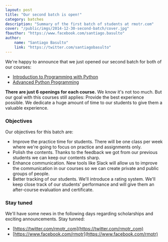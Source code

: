 ```yaml
---
layout: post
title: "Our second batch is open!"
category: batches
description: "Summary of the first batch of students at rmotr.com"
cover: "/public/imgs/2014-12-30-second-batch/cover.jpg"
fbauthor: "https://www.facebook.com/santiago.basulto"
author:
    name: "Santiago Basulto"
    link: "https://twitter.com/santiagobasulto"
---
```


We're happy to announce that we just opened our second batch for both of our courses:

* [Introduction to Programming with Python](https://www.eventbrite.com/e/introduction-to-programming-with-python-tickets-15062686902)
* [Advanced Python Programming](https://www.eventbrite.com/e/advanced-python-programming-course-tickets-15084732842)

**There are just 6 openings for each course.** We know it's not too much. But our goal with this courses still applies: Provide the best experience possible. We dedicate a huge amount of time to our students to give them a valuable experience.

### Objectives

Our objectives for this batch are:

* Improve the practice time for students. There will be one class per week where we're going to focus on practice and assignments only.
* Polish the contents. Thanks to the feedback we got from our previous students we can keep our contents sharp.
* Enhance communication. New tools like Slack will allow us to improve the communication in our courses so we can create private and public groups of people.
* Better tracking of our students. We'll introduce a rating system. We'll keep close track of our students' performance and will give them an after-course evaluation and certificate.

### Stay tuned

We'll have some news in the following days regarding scholarships and exciting announcements. Stay tunned:

* [https://twitter.com/rmotr_com](https://twitter.com/rmotr_com)
* [https://www.facebook.com/rmotr](https://www.facebook.com/rmotr)
